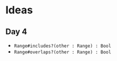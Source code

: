 # Ideas

## Day 4

- `Range#includes?(other : Range) : Bool`
- `Range#overlaps?(other : Range) : Bool`
